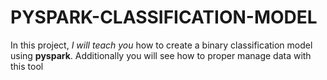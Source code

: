 # PYSPARK-CLASSIFICATION-MODEL
In this project, *I will teach you* how to create a binary classification model  using **pyspark**. Additionally you will see how to proper manage data with this tool
